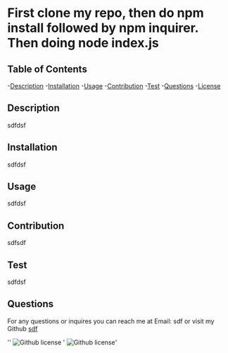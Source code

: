# First clone my repo, then do npm install followed by npm inquirer. Then doing node index.js
  ## Table of Contents
  -[Description](#description)
  -[Installation](#installation)
  -[Usage](#usage)
  -[Contribution](#contribution)
  -[Test](#test)
  -[Questions](#questions)
  -[License](#license)
  

  ## Description
  sdfdsf

  ## Installation
  sdfdsf

  ## Usage
  sdfdsf

  ## Contribution 
  sdfsdf

  ## Test
  sdfdsf

  ## Questions
  For any questions or inquires you can reach me at Email: sdf
  or visit my Github [sdf](https://github.com/sdf)

  ''
  ![Github license](https://img.shields.io/badge/License-GNU-blue.svg)
 ' ![Github license](https://opensource.org/licenses/GNU)'


